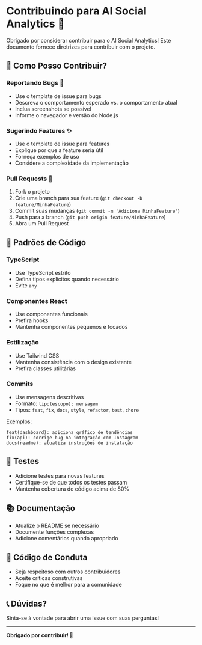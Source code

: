 # Contribuindo para AI Social Analytics 🚀

Obrigado por considerar contribuir para o AI Social Analytics! Este documento fornece diretrizes para contribuir com o projeto.

## 🎯 Como Posso Contribuir?

### Reportando Bugs 🐛

- Use o template de issue para bugs
- Descreva o comportamento esperado vs. o comportamento atual
- Inclua screenshots se possível
- Informe o navegador e versão do Node.js

### Sugerindo Features ✨

- Use o template de issue para features
- Explique por que a feature seria útil
- Forneça exemplos de uso
- Considere a complexidade da implementação

### Pull Requests 🔧

1. Fork o projeto
2. Crie uma branch para sua feature (`git checkout -b feature/MinhaFeature`)
3. Commit suas mudanças (`git commit -m 'Adiciona MinhaFeature'`)
4. Push para a branch (`git push origin feature/MinhaFeature`)
5. Abra um Pull Request

## 📝 Padrões de Código

### TypeScript
- Use TypeScript estrito
- Defina tipos explícitos quando necessário
- Evite `any`

### Componentes React
- Use componentes funcionais
- Prefira hooks
- Mantenha componentes pequenos e focados

### Estilização
- Use Tailwind CSS
- Mantenha consistência com o design existente
- Prefira classes utilitárias

### Commits
- Use mensagens descritivas
- Formato: `tipo(escopo): mensagem`
- Tipos: `feat`, `fix`, `docs`, `style`, `refactor`, `test`, `chore`

Exemplos:
```
feat(dashboard): adiciona gráfico de tendências
fix(api): corrige bug na integração com Instagram
docs(readme): atualiza instruções de instalação
```

## 🧪 Testes

- Adicione testes para novas features
- Certifique-se de que todos os testes passam
- Mantenha cobertura de código acima de 80%

## 📚 Documentação

- Atualize o README se necessário
- Documente funções complexas
- Adicione comentários quando apropriado

## 🤝 Código de Conduta

- Seja respeitoso com outros contribuidores
- Aceite críticas construtivas
- Foque no que é melhor para a comunidade

## 📞 Dúvidas?

Sinta-se à vontade para abrir uma issue com suas perguntas!

---

**Obrigado por contribuir! 🎉**
